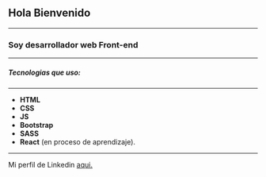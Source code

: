 ## Hola Bienvenido
------------
### Soy desarrollador web Front-end
------------
##### Tecnologias que uso:
------------
- **HTML**
- **CSS**
- **JS**
- **Bootstrap**
- **SASS**
- **React** (en proceso de aprendizaje).
------------
Mi perfil de Linkedin [aqui.](https://www.linkedin.com/in/michaelviloria/ "perfil-linkedin")
